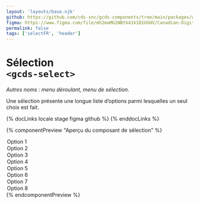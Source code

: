 ```yaml
---
layout: 'layouts/base.njk'
github: https://github.com/cds-snc/gcds-components/tree/main/packages/web/src/components/gcds-select
figma: https://www.figma.com/file/mh2maMG2NBtk41k1O1UGHV/Canadian-Digital-Service%E2%80%A8---GC-Design-System?node-id=856%3A2826&t=ciEmm7GYyGAY73zZ-0
permalink: false
tags: ['selectFR', 'header']
---
```


# Sélection <br>`<gcds-select>`

_Autres noms : menu déroulant, menu de sélection._

Une sélection présente une longue liste d’options parmi lesquelles un seul choix est fait.

{% docLinks locale stage figma github %}
{% enddocLinks %}

{% componentPreview "Aperçu du composant de sélection" %}
<gcds-select select-id="select-preview" label="Libellé" hint="Texte explicatif / Exemple de message." default-value="Sélectionner une option">

  <option>Option 1</option>
  <option>Option 2</option>
  <option>Option 3</option>
  <option>Option 4</option>
  <option>Option 5</option>
  <option>Option 6</option>
  <option>Option 7</option>
  <option>Option 8</option>
</gcds-select>
{% endcomponentPreview %}
